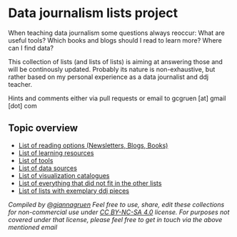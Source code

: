 # Data journalism lists project

When teaching data journalism some questions always reoccur: What are useful tools? Which books and blogs should I read to learn more? Where can I find data? 

This collection of lists (and lists of lists) is aiming at answering those and will be continously updated. Probably its nature is non-exhaustive, but rather based on my personal experience as a data journalist and ddj teacher.

Hints and comments either via pull requests or email to gcgruen [at] gmail [dot] com

## Topic overview

- [List of reading options (Newsletters, Blogs, Books)](ddj-reading-options.md)
- [List of learning resources](ddj-learning-resources.md)
- [List of tools](ddj-tools-list.md)
- [List of data sources](ddj-data-sources.md)
- [List of visualization catalogues](data-visualization-catalogues.md)
- [List of everything that did not fit in the other lists](ddj-even-more-list.md)
- [List of lists with exemplary ddj pieces](list-of-lists-ddj-examples.md)


*Compiled by [@giannagruen](twitter.com/giannagruen)* 
*Feel free to use, share, edit these collections for non-commercial use under [CC BY-NC-SA 4.0](https://creativecommons.org/licenses/by-nc-sa/4.0/) license. For purposes not covered under that license, please feel free to get in touch via the above mentioned email*